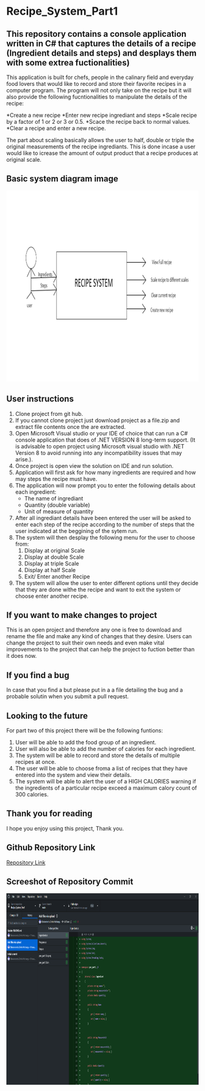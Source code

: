 # Recipe_System_Part1
## This repository contains a console application written in C# that captures the details of a recipe (Ingredient details and steps) and desplays them with some extrea fuctionalities)
This application is built for chefs, people in the calinary field and everyday food lovers that would like to record and store their favorite recipes in a computer program. The program will not only take on the recipe but it will also provide the following fucntionalities to manipulate the details of the recipe: 

*Create a new recipe
*Enter new recipe ingrediant and steps
*Scale recipe by a factor of 1 or 2 or 3 or 0.5.
*Scace the recipe back to normal values.
*Clear a recipe and enter a new recipe.

The part about scaling basically allows the user to half, double or triple the original measurements of the recipe ingrediants. This is done incase a user would like to icrease the amount of output product that a recipe produces at original scale.
## Basic system diagram image
<img src="recipeSystemDiagram.png" width="" height="500px" alt="Image of basic system functionalities.">

## User instructions
1. Clone project from git hub.
2. If you cannot clone project just download project as a file.zip and extract file contents once the are extracted.
3. Open Microsoft Visual studio or your IDE of choice that can run a C# console application that does of .NET VERSION 8 long-term support. (It is advisable to open project using Microsoft visual studio with .NET Version 8 to avoid running into any incompatibility issues that may arise.).
4. Once project is open view the solution on IDE and run solution.
5. Application will first ask for how many ingredients are required and how may steps the recipe must have.
6. The application will now prompt you to enter the following details about each ingredient:
    - The name of ingrediant
    - Quantity (double variable)
    - Unit of measure of quantity
7. After all ingrediant details have been entered the user will be asked to enter each step of the recipe according to the number of steps that the user indicated at the beggining of the sytem run.
8. The system will then desplay the following menu for the user to choose from:
    1. Display at original Scale
    2. Display at double Scale
    3. Display at triple Scale
    4. Display at half Scale
    5. Exit/ Enter another Recipe
9. The system will allow the user to enter different options until they decide that they are done withe the recipe and want to exit the system or choose enter another recipe.

## If you want to make changes to project
This is an open project and therefore any one is free to download and rename the file and make any kind of changes that they desire. Users can change the project to suit their own needs and even make vital improvements to the project that can help the project to fuction better than it does now.

## If you find a bug
In case that you find a but please put in a a file detailing the bug and a probable solutin when you submit a pull request.

## Looking to the future
For part two of this project there will be the following funtions:
1. User will be able to add the food group of an ingredient.
2. User will also be able to add the number of calories for each ingredient.
3. The system will be able to record and store the details of multiple recipes at once.
4. The user will be able to choose froma a list of recipes that they have entered into the system and view their details.
5. The system will be able to alert the user of a HIGH CALORIES warning if the ingredients of a particular recipe exceed a maximum calory count of 300 calories.

## Thank you for reading
I hope you enjoy using this project, Thank you.
## Github Repository Link
<a href="https://github.com/ST10375898/Recipe_System_Part1">Repository Link</a>
## Screeshot of Repository Commit
<img src="Screenshot (146).png" width="" height="500px">
